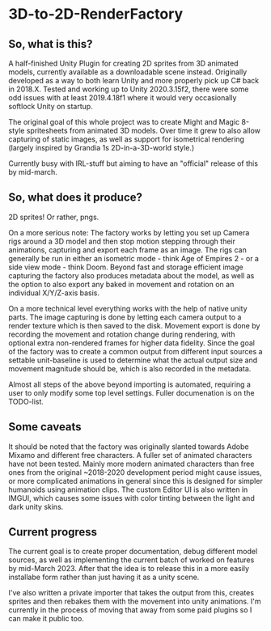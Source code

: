 # 3D-to-2D-RenderFactory

## So, what is this?  
A half-finished Unity Plugin for creating 2D sprites from 3D animated models, currently available as a downloadable scene instead. Originally developed as a way to both learn Unity and more properly pick up C# back in 2018.X. Tested and working up to Unity 2020.3.15f2, there were some odd issues with at least 2019.4.18f1 where it would very occasionally softlock Unity on startup.

The original goal of this whole project was to create Might and Magic 8-style spritesheets from animated 3D models. Over time it grew to also allow capturing of static images, as well as support for isometrical rendering (largely inspired by Grandia 1s 2D-in-a-3D-world style.)   

Currently busy with IRL-stuff but aiming to have an "official" release of this by mid-march.

## So, what does it produce?
2D sprites! Or rather, pngs.  

On a more serious note: The factory works by letting you set up Camera rigs around a 3D model and then stop motion stepping through their animations, capturing and export each frame as an image. The rigs can generally be run in either an isometric mode - think Age of Empires 2 - or a side view mode - think Doom. Beyond fast and storage efficient image capturing the factory also produces metadata about the model, as well as the option to also export any baked in movement and rotation on an individual X/Y/Z-axis basis.  
  
On a more technical level everything works with the help of native unity parts. The image capturing is done by letting each camera output to a render texture which is then saved to the disk. Movement export is done by recording the movement and rotation change during rendering, with optional extra non-rendered frames for higher data fidelity. Since the goal of the factory was to create a common output from different input sources a settable unit-baseline is used to determine what the actual output size and movement magnitude should be, which is also recorded in the metadata.  

Almost all steps of the above beyond importing is automated, requiring a user to only modify some top level settings. Fuller documenation is on the TODO-list.  
  
## Some caveats
It should be noted that the factory was originally slanted towards Adobe Mixamo and different free characters. A fuller set of animated characters have not been tested. Mainly more modern animated characters than free ones from the original ~2018-2020 development period might cause issues, or more complicated animations in general since this is designed for simpler humanoids using animation clips. The custom Editor UI is also written in IMGUI, which causes some issues with color tinting between the light and dark unity skins.
  
## Current progress
The current goal is to create proper documentation, debug different model sources, as well as implementing the current batch of worked on features by mid-March 2023. After that the idea is to release this in a more easily installabe form rather than just having it as a unity scene.
  
I've also written a private importer that takes the output from this, creates sprites and then rebakes them with the movement into unity animations. I'm currently in the process of moving that away from some paid plugins so I can make it public too.

  
